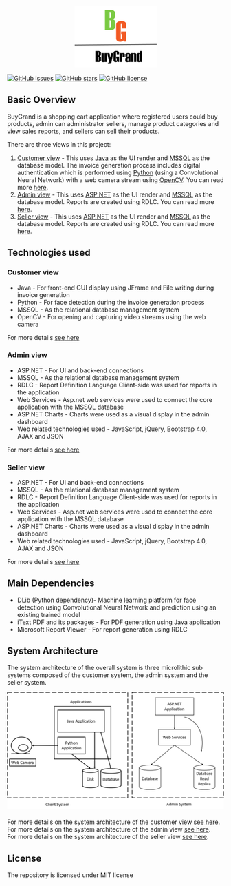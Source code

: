 <p align="center"><img src="https://github.com/aditya1962/BuyGrand/blob/master/Order_Application_Java/Logo.png" alt="logo"></p>

[![GitHub issues](https://img.shields.io/github/issues/aditya1962/BuyGrand)](https://github.com/aditya1962/BuyGrand/issues)
[![GitHub stars](https://img.shields.io/github/stars/aditya1962/BuyGrand)](https://github.com/aditya1962/BuyGrand/stargazers)
[![GitHub license](https://img.shields.io/github/license/aditya1962/BuyGrand)](https://github.com/aditya1962/BuyGrand/blob/master/LICENSE)

<h2 id="basic-overview"> Basic Overview </h2>

BuyGrand is a shopping cart application where registered users could buy products, admin can administrator sellers, manage product categories and view sales reports,  and sellers can sell their products. 

There are three views in this project: 

1. <a href="https://github.com/aditya1962/BuyGrand/tree/master/Order_Application_Java">Customer view</a>  - This uses <a href="https://www.java.com/">Java</a> as the UI render and <a href="https://www.microsoft.com/en-us/sql-server/sql-server-2019">MSSQL</a> as the database model. The invoice generation process includes digital authentication which is performed using <a href="https://www.python.org/">Python</a> (using a Convolutional Neural Network) with a web camera stream using <a href="https://opencv.org/">OpenCV</a>. You can read more <a href="https://github.com/aditya1962/BuyGrand/blob/master/Order_Application_Java/README.md">here</a>.
2. <a href="https://github.com/aditya1962/BuyGrand/tree/master/Order_Application_Admin">Admin view</a> - This uses <a href="https://www.asp.net/">ASP.NET</a> as the UI render and <a href="https://www.microsoft.com/en-us/sql-server/sql-server-2019">MSSQL</a> as the database model. Reports are created using RDLC. You can read more <a href="https://github.com/aditya1962/BuyGrand/blob/master/Order_Application_Admin/README.md">here</a>.
3. <a href="https://github.com/aditya1962/BuyGrand/tree/master/Order_Application_Seller">Seller view</a> - This uses <a href="https://www.asp.net/">ASP.NET</a> as the UI render and <a href="https://www.microsoft.com/en-us/sql-server/sql-server-2019">MSSQL</a> as the database model. Reports are created using RDLC. You can read more <a href="https://github.com/aditya1962/BuyGrand/blob/master/Order_Application_Seller/README.md">here</a>. 

<h2 id="technologies">Technologies used</h2>

<h3 id="customer-view">Customer view</h3>

-  Java - For front-end GUI display using JFrame and File writing during invoice generation 
-  Python  - For face detection during the invoice generation process 
-  MSSQL - As the relational database management system 
-  OpenCV - For opening and capturing video streams using the web camera 

For more details <a href="https://github.com/aditya1962/BuyGrand/tree/master/Order_Application_Java#technologies">see here</a>

<h3 id="admin-view">Admin view</h3>

- ASP.NET - For UI and back-end connections 
- MSSQL - As the relational database management system
- RDLC - Report Definition Language Client-side was used for reports in the application
- Web Services - Asp.net web services were used to connect the core application with the MSSQL database
- ASP.NET Charts - Charts were used as a visual display in the admin dashboard
- Web related technologies used - JavaScript, jQuery, Bootstrap 4.0, AJAX and JSON

For more details <a href="https://github.com/aditya1962/BuyGrand/tree/master/Order_Application_Admin#technologies">see here</a>

<h3 id="seller-view">Seller view</h3>

- ASP.NET - For UI and back-end connections 
- MSSQL - As the relational database management system
- RDLC - Report Definition Language Client-side was used for reports in the application
- Web Services - Asp.net web services were used to connect the core application with the MSSQL database
- ASP.NET Charts - Charts were used as a visual display in the admin dashboard
- Web related technologies used - JavaScript, jQuery, Bootstrap 4.0, AJAX and JSON

For more details <a href="https://github.com/aditya1962/BuyGrand/tree/master/Order_Application_Seller#technologies">see here</a>

<h2 id="main-dependencies">Main Dependencies</h2>

- DLib (Python dependency)- Machine learning platform for face detection using Convolutional Neural Network and prediction using an existing trained model
- iText PDF and its packages  - For PDF generation using Java application
- Microsoft Report Viewer - For report generation using RDLC

<h2 id="system-architecture">System Architecture</h2>

The system architecture of the overall system is three microlithic sub systems composed of the customer system, the admin system and the seller system. 

<div align="center"><img src="https://github.com/aditya1962/BuyGrand/blob/master/assets/images/Overall%20System%20Architecture.png" alt="System Architecture"></div>

<br/>
For more details on the system architecture of the customer view <a href="https://github.com/aditya1962/BuyGrand/tree/master/Order_Application_Java#-system-architecture">see here</a>.
<br/>
For more details on the system architecture of the admin view <a href="https://github.com/aditya1962/BuyGrand/tree/master/Order_Application_Admin#system-architecture">see here</a>.
<br/>
For more details on the system architecture of the seller view <a href="https://github.com/aditya1962/BuyGrand/tree/master/Order_Application_Seller#system-architecture">see here</a>.

<h2 id="license">License</h2>

<p>The repository is licensed under MIT license </p>
